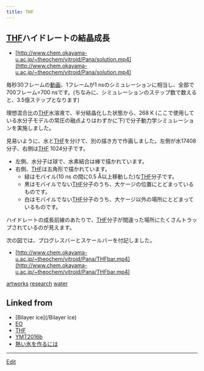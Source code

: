```yaml
---
title: THF
---
```

## [THF](/THF)ハイドレートの結晶成長

* [http://www.chem.okayama-u.ac.jp/~theochem/vitroid/Pana/solution.mp4](http://www.chem.okayama-u.ac.jp/~theochem/vitroid/Pana/solution.mp4)

毎秒30フレームの[動画](/動画)、1フレームが1 nsのシミュレーションに相当し、全部で700フレーム=700 nsです。(ちなみに、シミュレーションのステップ数で数えると、3.5億ステップとなります)

理想混合比の[THF](/THF)水溶液で、半分結晶化した状態から、268 K (ここで使用している水分子モデルの常圧の融点よりはわずかに下)で分子動力学シミュレーションを実施しました。

見易いように、水と[THF](/THF)を分けて、別の描き方で作画しました。左側が水17408分子、右側は[THF](/THF) 1024分子です。

* 左側、水分子は球で、水素結合は棒で描かれています。
* 右側、[THF](/THF)は五角形で描かれています。
   * 緑はモバイル(10 ns の間に0.5 Å以上移動した)な[THF](/THF)分子です。
   * 黒はモバイルでない[THF](/THF)分子のうち、大ケージの位置にとどまっているものです。
   * 白はモバイルでない[THF](/THF)分子のうち、大ケージ以外の場所にとどまっているものです。

ハイドレートの成長前線のあたりで、[THF](/THF)分子が間違った場所にたくさんトラップされているのが見えます。


次の図では、プログレスバーとスケールバーを付記しました。

* [http://www.chem.okayama-u.ac.jp/~theochem/vitroid/Pana/THFbar.mp4](http://www.chem.okayama-u.ac.jp/~theochem/vitroid/Pana/THFbar.mp4)

[artworks](/artworks)
[research](/research)
[water](/water)


## Linked from

* [Bilayer ice](/Bilayer ice)
* [EO](/EO)
* [THF](/THF)
* [YMT2016b](/YMT2016b)
* [熱い氷を作るには](/熱い氷を作るには)


----

[Edit](https://github.com/vitroid/vitroid.github.io/edit/master/MD/THF.md)

